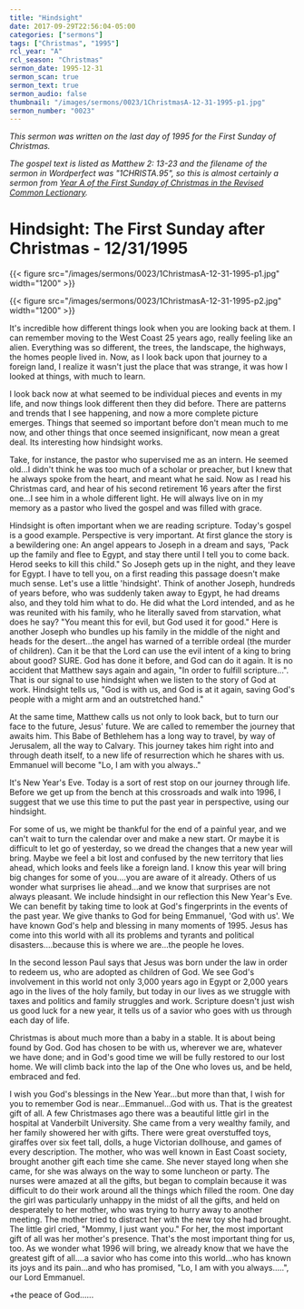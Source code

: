 ```yaml
---
title: "Hindsight"
date: 2017-09-29T22:56:04-05:00
categories: ["sermons"]
tags: ["Christmas", "1995"]
rcl_year: "A"
rcl_season: "Christmas"
sermon_date: 1995-12-31
sermon_scan: true
sermon_text: true
sermon_audio: false
thumbnail: "/images/sermons/0023/1ChristmasA-12-31-1995-p1.jpg"
sermon_number: "0023"
---
```

_This sermon was written on the last day of 1995 for the First Sunday of Christmas._

<!--more-->

_The gospel text is listed as Matthew 2: 13-23 and the filename of the sermon in Wordperfect was "1CHRISTA.95", so this is almost certainly a sermon from [Year A of the First Sunday of Christmas in the Revised Common Lectionary](https://lectionary.library.vanderbilt.edu/texts/?y=17134&z=c&d=8)._

# **Hindsight: The First Sunday after Christmas - 12/31/1995**

{{< figure src="/images/sermons/0023/1ChristmasA-12-31-1995-p1.jpg" width="1200" >}}

{{< figure src="/images/sermons/0023/1ChristmasA-12-31-1995-p2.jpg" width="1200" >}}

It's incredible how different things look when you are looking back at them. I can remember moving to the West Coast 25 years ago, really feeling like an alien. Everything was so different, the trees, the landscape, the highways, the homes people lived in. Now, as I look back upon that journey to a foreign land, I realize it wasn't just the place that was strange, it was how I looked at things, with much to learn.

I look back now at what seemed to be individual pieces and events in my life, and now things look different then they did before. There are patterns and trends that I see happening, and now a more complete picture emerges. Things that seemed so important before don't mean much to me now, and other things that once seemed insignificant, now mean a great deal. Its interesting how hindsight works.

Take, for instance, the pastor who supervised me as an intern. He seemed old...I didn't think he was too much of a scholar or preacher, but I knew that he always spoke from the heart, and meant what he said. Now as I read his Christmas card, and hear of his second retirement 16 years after the first one...I see him in a whole different light. He will always live on in my memory as a pastor who lived the gospel and was filled with grace.

Hindsight is often important when we are reading scripture. Today's gospel is a good example. Perspective is very important. At first glance the story is a bewildering one: An angel appears to Joseph in a dream and says, 'Pack up the family and flee to Egypt, and stay there until I tell you to come back. Herod seeks to kill this child." So Joseph gets up in the night, and they leave for Egypt. I have to tell you, on a first reading this passage doesn't make much sense. Let's use a little 'hindsight'. Think of another Joseph, hundreds of years before, who was suddenly taken away to Egypt, he had dreams also, and they told him what to do. He did what the Lord intended, and as he was reunited with his family, who he literally saved from starvation, what does he say? "You meant this for evil, but God used it for good." Here is another Joseph who bundles up his family in the middle of the night and heads for the desert...the angel has warned of a terrible ordeal (the murder of children). Can it be that the Lord can use the evil intent of a king to bring about good? SURE. God has done it before, and God can do it again. It is no accident that Matthew says again and again, "In order to fulfill scripture...". That is our signal to use hindsight when we listen to the story of God at work.
Hindsight tells us, "God is with us, and God is at it again, saving God's people with a might arm and an outstretched hand."

At the same time, Matthew calls us not only to look back, but to turn our face to the future, Jesus' future. We are called to remember the journey that awaits him. This Babe of Bethlehem has a long way to travel, by way of Jerusalem, all the way to Calvary. This journey takes him right into and through death itself, to a new life of resurrection which he shares with us. Emmanuel will become "Lo, I am with you always.."

It's New Year's Eve. Today is a sort of rest stop on our journey through life. Before we get up from the bench at this crossroads and walk into 1996, I suggest that we use this time to put the past year in perspective, using our hindsight.

For some of us, we might be thankful for the end of a painful year, and we can't wait to turn the calendar over and make a new start. Or maybe it is difficult to let go of yesterday, so we dread the changes that a new year will bring. Maybe we feel a bit lost and confused by the new territory that lies ahead, which looks and feels like a foreign land. I know this year will bring big changes for some of you....you are aware of it already. Others of us wonder what surprises lie ahead...and we know that surprises are not always pleasant. We include hindsight in our reflection this New Year's Eve. We can benefit by taking time to look at God's fingerprints in the events of the past year. We give thanks to God for being Emmanuel, 'God with us'. We have known God's help and blessing in many moments of 1995. Jesus has come into this world with all its problems and tyrants and political disasters....because this is where we are...the people he loves.

In the second lesson Paul says that Jesus was born under the law in order to redeem us, who are adopted as children of God. We see God's involvement in this world not only 3,000 years ago in Egypt or 2,000 years ago in the lives of the holy family, but today in our lives as we struggle with taxes and politics and family struggles and work. Scripture doesn't just wish us good luck for a new year, it tells us of a savior who goes with us through each day of life.

Christmas is about much more than a baby in a stable. It is about being found by God. God has chosen to be with us, wherever we are, whatever we have done; and in God's good time we will be fully restored to our lost home. We will climb back into the lap of the One who loves us, and be held, embraced and fed.

I wish you God's blessings in the New Year...but more than that, I wish for you to remember God is near...Emmanuel...God with us. That is the greatest gift of all. A few Christmases ago there was a beautiful little girl in the hospital at Vanderbilt University. She came from a very wealthy family, and her family showered her with gifts. There were great overstuffed toys, giraffes over six feet tall, dolls, a huge Victorian dollhouse, and games of every description. The mother, who was well known in East Coast society, brought another gift each time she came. She never stayed long when she came, for she was always on the way to some luncheon or party. The nurses were amazed at all the gifts, but began to complain because it was difficult to do their work around all the things which filled the room. One day the girl was particularly unhappy in the midst of all the gifts, and held on desperately to her mother, who was trying to hurry away to another meeting. The mother tried to distract her with the new toy she had brought. The little girl cried, "Mommy, I just want you."
For her, the most important gift of all was her mother's presence. That's the most important thing for us, too. As we wonder what 1996 will bring, we already know that we have the greatest gift of all....a savior who has come into this world...who has known its joys and its pain...and who has promised, "Lo, I am with you always.....", our Lord Emmanuel.

+the peace of God......
